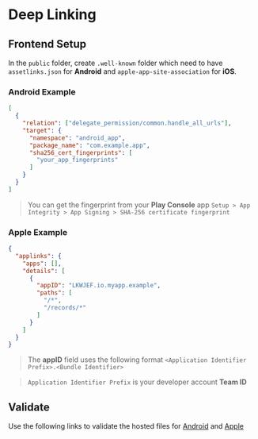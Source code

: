 # Deep Linking
## Frontend Setup
In the `public` folder, create `.well-known` folder which need to have `assetlinks.json` for **Android** and `apple-app-site-association` for  **iOS**.

### Android Example
```json
[
  {
    "relation": ["delegate_permission/common.handle_all_urls"],
    "target": {
      "namespace": "android_app",
      "package_name": "com.example.app",
      "sha256_cert_fingerprints": [
        "your_app_fingerprints"
      ]
    }
  }
]
```
>You can get the fingerprint from your **Play Console** app `Setup > App Integrity > App Signing > SHA-256 certificate fingerprint`

### Apple Example
```json
{
  "applinks": {
    "apps": [],
    "details": [
      {
        "appID": "LKWJEF.io.myapp.example",
        "paths": [
          "/*",
          "/records/*"
        ]
      }
    ]
  }
}
```
> The **appID** field uses the following format `<Application Identifier Prefix>.<Bundle Identifier>`

> `Application Identifier Prefix` is your developer account **Team ID**

## Validate
Use the following links to validate the hosted files for [Android](https://digitalassetlinks.googleapis.com/v1/statements:list?source.web.site=https://<domain>&relation=delegate_permission/common.handle_all_urls) and [Apple](https://branch.io/resources/aasa-validator/)
